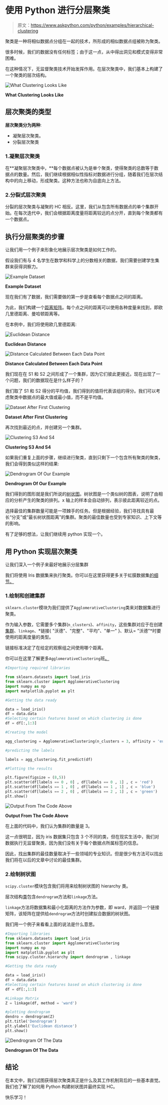 # 使用 Python 进行分层聚类

> 原文：<https://www.askpython.com/python/examples/hierarchical-clustering>

聚类是一种将相似数据点分组在一起的技术，所形成的相似数据点组被称为聚类。

很多时候，我们的数据没有任何标签；由于这一点，从中得出洞见和模式变得非常困难。

在这种情况下，无监督聚类技术开始发挥作用。在层次聚类中，我们基本上构建了一个聚类的层次结构。

![What Clustering Looks Like](img/a3f86bdf7b64f2b55cc1bd5c3f9d5da5.png)

**What Clustering Looks Like**

## **层次聚类的类型**

**层次聚类分为两种**:

*   凝聚层次聚类。
*   分裂层次聚类

### 1.**凝聚层次聚类**

在**凝聚层次聚类中，**每个数据点被认为是单个聚类，使得聚类的总数等于数据点的数量。然后，我们继续根据相似性指标对数据进行分组，随着我们在层次结构中的向上移动，形成聚类。这种方法也称为自底向上方法。

### 2.**分裂式层次聚类**

分裂的层次聚类与凝聚的 HC 相反。这里，我们从包含所有数据点的单个集群开始。在每次迭代中，我们会根据距离度量将距离较远的点分开，直到每个聚类都有一个数据点。

## 执行分层聚类的步骤

让我们用一个例子来形象化地展示层次聚类是如何工作的。

假设我们有与 4 名学生在数学和科学上的分数相关的数据，我们需要创建学生集群来获得洞察力。

![Example Dataset](img/655ef1781c14814d4e291d0613654338.png)

**Example Dataset**

现在我们有了数据，我们需要做的第一步是查看每个数据点之间的距离。

为此，我们构建一个[距离矩阵](https://en.wikipedia.org/wiki/Distance_matrix)。每个点之间的距离可以使用各种度量来找到，即欧几里德距离、曼哈顿距离等。

在本例中，我们将使用欧几里德距离:

![Euclidean Distance](img/ce44259a4c6024dbc167a1c90ef48c50.png)

**Euclidean Distance**

![Distance Calculated Between Each Data Point](img/f0ac63f3e26fd4eadbd6f3fc98c6bfd4.png)

**Distance Calculated Between Each Data Point**

我们现在在 S1 和 S2 之间形成了一个集群，因为它们彼此更接近。现在出现了一个问题，我们的数据现在是什么样子的？

我们取了 S1 和 S2 得分的平均值，我们得到的值将代表该组的得分。我们可以考虑聚类中数据点的最大值或最小值，而不是平均值。

![Dataset After First Clustering](img/41708fb13084589f6abb1c16468afe6a.png)

**Dataset After First Clustering**

再次找到最近的点，并创建另一个集群。

![Clustering S3 And S4](img/6240a760b95e67da4fca0559ed0f3480.png)

**Clustering S3 And S4**

如果我们重复上面的步骤，继续进行聚类，直到只剩下一个包含所有聚类的聚类，我们会得到类似这样的结果:

![Dendrogram Of Our Example ](img/fb56ef24b9706d87df60aa9a71edb5c8.png)

**Dendrogram Of Our Example**

我们得到的图形就是我们所说的[树状图](https://en.wikipedia.org/wiki/Dendrogram)。树状图是一个类似树的图表，说明了由相应的分析产生的聚类的排列。x 轴上的样本会自动排列，表示彼此距离较近的点。

选择最佳的集群数量可能是一项棘手的任务。但是根据经验，我们寻找具有最长“分支”或“最长树状图距离”的集群。聚类的最佳数量也受到专家知识、上下文等的影响。

有了足够的想法，让我们继续用 python 实现一个。

## **用 Python 实现层次聚类**

让我们深入一个例子来最好地展示分层集群

我们将使用 Iris 数据集来执行聚类。你可以在这里获得更多关于虹膜数据集[的细节。](https://scikit-learn.org/stable/modules/generated/sklearn.datasets.load_iris.html)

### 1.绘制和创建集群

`sklearn.cluster`模块为我们提供了`AgglomerativeClustering`类来对数据集进行聚类。

作为输入参数，它需要多个集群(`n_clusters`)、`affinity`，这些集群对应于在创建[集群](https://www.askpython.com/python/examples/plot-k-means-clusters-python)、`linkage`、*链接{ "沃德"、"完整"、"平均"、"单一" }、默认= "沃德"*时要使用的距离度量的类型。

链接标准决定了在给定的观察组之间使用哪个距离。

你可以在这里了解更多`AgglomerativeClustering`班[。](https://scikit-learn.org/stable/modules/generated/sklearn.cluster.AgglomerativeClustering.html)

```py
#Importing required libraries

from sklearn.datasets import load_iris
from sklearn.cluster import AgglomerativeClustering
import numpy as np
import matplotlib.pyplot as plt

#Getting the data ready

data = load_iris()
df = data.data
#Selecting certain features based on which clustering is done 
df = df[:,1:3]

#Creating the model

agg_clustering = AgglomerativeClustering(n_clusters = 3, affinity = 'euclidean', linkage = 'ward')

#predicting the labels

labels = agg_clustering.fit_predict(df)

#Plotting the results

plt.figure(figsize = (8,5))
plt.scatter(df[labels == 0 , 0] , df[labels == 0 , 1] , c = 'red')
plt.scatter(df[labels == 1 , 0] , df[labels == 1 , 1] , c = 'blue')
plt.scatter(df[labels == 2 , 0] , df[labels == 2 , 1] , c = 'green')
plt.show()

```

![Output From The Code Above](img/5f795f747c324076722ade8e74c40502.png)

**Output From The Code Above**

在上面的代码中，我们认为集群的数量是 3。

这一点很明显，因为 iris 数据集只包含 3 个不同的类，但在现实生活中，我们对数据执行无监督聚类，因为我们没有关于每个数据点所属标签的信息。

因此，找出集群的最佳数量取决于一些领域的专业知识。但是很少有方法可以找出我们将在以后的文章中讨论的最佳集群。

### 2.绘制树状图

`scipy.cluster`模块包含我们将用来绘制树状图的 hierarchy 类。

层次结构[类](https://www.askpython.com/python/oops/python-classes-objects)包含`dendrogram`方法和`linkage`方法。

`linkage`方法将数据集和最小化距离的方法作为参数，即 ward，并返回一个链接矩阵，该矩阵在提供给`dendrogram`方法时创建拟合数据的树状图。

我们用一个例子来看看上面的说法是什么意思。

```py
#Importing libraries
from sklearn.datasets import load_iris
from sklearn.cluster import AgglomerativeClustering
import numpy as np
import matplotlib.pyplot as plt
from scipy.cluster.hierarchy import dendrogram , linkage

#Getting the data ready

data = load_iris()
df = data.data
#Selecting certain features based on which clustering is done 
df = df[:,1:3]

#Linkage Matrix
Z = linkage(df, method = 'ward')

#plotting dendrogram
dendro = dendrogram(Z)
plt.title('Dendrogram')
plt.ylabel('Euclidean distance')
plt.show()

```

![Dendrogram Of The Data](img/d6c5ac684d4f575c857eec0fbfeafeac.png)

**Dendrogram Of The Data**

## 结论

在本文中，我们试图获得层次聚类真正是什么及其工作机制背后的一些基本直觉。我们也了解了如何用 Python 构建树状图并最终实现 HC。

快乐学习！